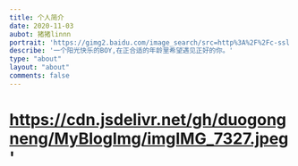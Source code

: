 ```yaml
---
title: 个人简介
date: 2020-11-03
aubot: 猪猪linnn
portrait: 'https://gimg2.baidu.com/image_search/src=http%3A%2F%2Fc-ssl.duitang.com%2Fuploads%2Fitem%2F202004%2F05%2F20200405151446_qeqpj.thumb.400_0.jpg&refer=http%3A%2F%2Fc-ssl.duitang.com&app=2002&size=f9999,10000&q=a80&n=0&g=0n&fmt=auto?sec=1677666308&t=abc89a30a4166b51b0ce7246ddb314c4'
describe: '一个阳光快乐的BOY,在正合适的年龄里希望遇见正好的你。'
type: "about"
layout: "about"
comments: false
---
```

# https://cdn.jsdelivr.net/gh/duogongneng/MyBlogImg/imgIMG_7327.jpeg'